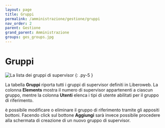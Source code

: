 ```yaml
---
layout: page
title: Gruppi
permalink: /amministrazione/gestione/gruppi
nav_order: 2
parent: Gestione
grand_parent: Amministrazione
groups: ges_groups.jpg
---
```


# Gruppi

![La lista dei gruppi di supervisor](/assets/images/{{page.groups}})
{: .py-5 }

La tabella **Gruppi** riporta tutti i gruppi di supervisor definiti in Liberoweb. La colonna **Elements** mostra il numero di supervisor appartenenti a ciascun gruppo, mentre la colonna **Utenti** elenca i tipi di utente abilitati per il gruppo di riferimento.

è possibile modificare o eliminare il gruppo di riferimento tramite gli appositi bottoni. Facendo click sul bottone **Aggiungi** sarà invece possibile procedere alla schermata di creazione di un nuovo gruppo di supervisor.
